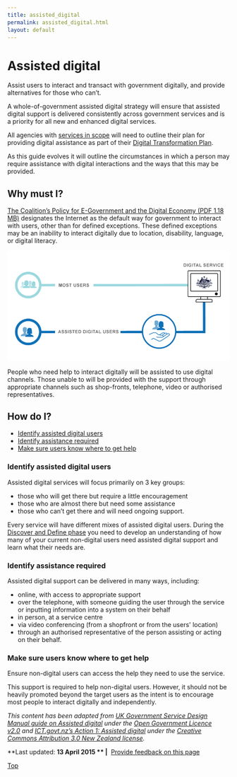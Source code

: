 ```yaml
---
title: assisted_digital
permalink: assisted_digital.html
layout: default
---
```

Assisted digital
================

Assist users to interact and transact with government digitally, and provide alternatives for those who can’t.

A whole-of-government assisted digital strategy will ensure that assisted digital support is delivered consistently across government services and is a priority for all new and enhanced digital services.

All agencies with [services in scope](../../node/foi_act_and_information_publication_scheme.md) will need to outline their plan for providing digital assistance as part of their [Digital Transformation Plan](../../node/foi_act_and_information_publication_scheme.md).

As this guide evolves it will outline the circumstances in which a person may require assistance with digital interactions and the ways that this may be provided.

Why must I?
-----------

[The Coalition’s Policy for E-Government and the Digital Economy (PDF 1.18 MB)](http://lpaweb-static.s3.amazonaws.com/Coalition%27s%20Policy%20for%20E-Government%20and%20the%20Digital%20Economy.pdf "Exiting DTO website") designates the Internet as the default way for government to interact with users, other than for defined exceptions. These defined exceptions may be an inability to interact digitally due to location, disability, language, or digital literacy.

![Diagram showing the digital and assisted digital routes to a digital service](../../sites/g/files/net466/f/styles/large/public/assist_dig_0.png%3Fitok=-dy2ORDw "diagram showing that most users can access digital services but some users will need assistance")

People who need help to interact digitally will be assisted to use digital channels. Those unable to will be provided with the support through appropriate channels such as shop-fronts, telephone, video or authorised representatives.

How do I?
---------

-   [Identify assisted digital users](../../node/foi_act_and_information_publication_scheme.md#identifyAD)
-   [Identify assistance required](../../node/foi_act_and_information_publication_scheme.md#identifyAR)
-   [Make sure users know where to get help](../../node/foi_act_and_information_publication_scheme.md#makesureusers)

### Identify assisted digital users

Assisted digital services will focus primarily on 3 key groups:

-   those who will get there but require a little encouragement
-   those who are almost there but need some assistance
-   those who can’t get there and will need ongoing support.

Every service will have different mixes of assisted digital users. During the [Discover and Define phase](../../node/foi_act_and_information_publication_scheme.md#discoverdefine) you need to develop an understanding of how many of your current non-digital users need assisted digital support and learn what their needs are.

### Identify assistance required

Assisted digital support can be delivered in many ways, including:

-   online, with access to appropriate support
-   over the telephone, with someone guiding the user through the service or inputting information into a system on their behalf
-   in person, at a service centre
-   via video conferencing (from a shopfront or from the users' location)
-   through an authorised representative of the person assisting or acting on their behalf.

### Make sure users know where to get help

Ensure non-digital users can access the help they need to use the service.

This support is required to help non-digital users. However, it should not be heavily promoted beyond the target users as the intent is to encourage most people to interact digitally and independently. 

*This content has been adapted from ​[UK Government Service Design Manual guide on Assisted digital](https://www.gov.uk/service-manual/assisted-digital/foi_act_and_information_publication_scheme.md) under the [Open Government Licence v2.0](http://www.nationalarchives.gov.uk/doc/open-government-licence/version/2/) and ​[ICT.govt.nz’s Action 1: Assisted digital](https://ict.govt.nz/programmes-and-initiatives/digital-transformation/result-10/action-01/) under the [Creative Commons Attribution 3.0 New Zealand license](http://creativecommons.org/licenses/by/3.0/nz/).*

**Last updated: **13 April 2015 ** |**  [Provide feedback on this page](../../feedback%3Furl_from=AssistedDigital.html)

[Top](../../node/foi_act_and_information_publication_scheme.md#)

